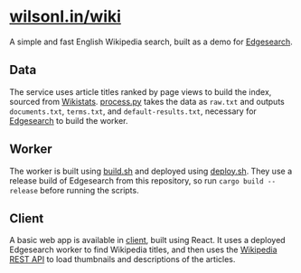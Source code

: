 # [wilsonl.in/wiki](https://wilsonl.in/wiki/)

A simple and fast English Wikipedia search, built as a demo for [Edgesearch](https://github.com/wilsonzlin/edgesearch).

## Data

The service uses article titles ranked by page views to build the index, sourced from [Wikistats](https://dumps.wikimedia.org/other/pagecounts-ez/). [process.py](./build/data/process.py) takes the data as `raw.txt` and outputs `documents.txt`, `terms.txt`, and `default-results.txt`, necessary for [Edgesearch](https://github.com/wilsonzlin/edgesearch) to build the worker.

## Worker

The worker is built using [build.sh](./build/worker/build.sh) and deployed using [deploy.sh](./build/worker/deploy.sh). They use a release build of Edgesearch from this repository, so run `cargo build --release` before running the scripts.

## Client

A basic web app is available in [client](./client/), built using React. It uses a deployed Edgesearch worker to find Wikipedia titles, and then uses the [Wikipedia REST API](https://en.wikipedia.org/api/rest_v1/#/Page%20content/get_page_summary__title_) to load thumbnails and descriptions of the articles.
